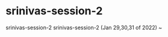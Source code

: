 # srinivas-session-2
srinivas-session-2
srinivas-session-2 (Jan 29,30,31 of 2022)
~                                           
